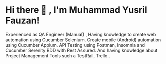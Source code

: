 # Hi there 👋 , I'm Muhammad Yusril Fauzan!
Experienced as QA Engineer (Manual) , Having knowledge to create web automation using Cucumber Selenium. Create mobile (Android) automation using Cucumber Appium. API Testing using Postman, Insomnia and Cucumber Serenity BDD with Rest Assured. And having knowledge about Project Management Tools such a TestRail, Trello..
